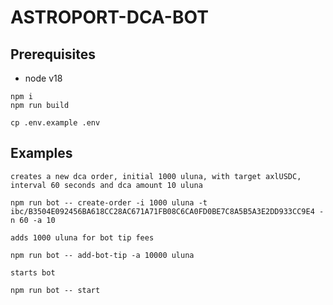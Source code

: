 ASTROPORT-DCA-BOT
===

Prerequisites
---

- node v18 

```
npm i
npm run build

cp .env.example .env
```

Examples
---

```
creates a new dca order, initial 1000 uluna, with target axlUSDC, interval 60 seconds and dca amount 10 uluna

npm run bot -- create-order -i 1000 uluna -t ibc/B3504E092456BA618CC28AC671A71FB08C6CA0FD0BE7C8A5B5A3E2DD933CC9E4 -n 60 -a 10
```

```
adds 1000 uluna for bot tip fees

npm run bot -- add-bot-tip -a 10000 uluna
```

```
starts bot

npm run bot -- start
```